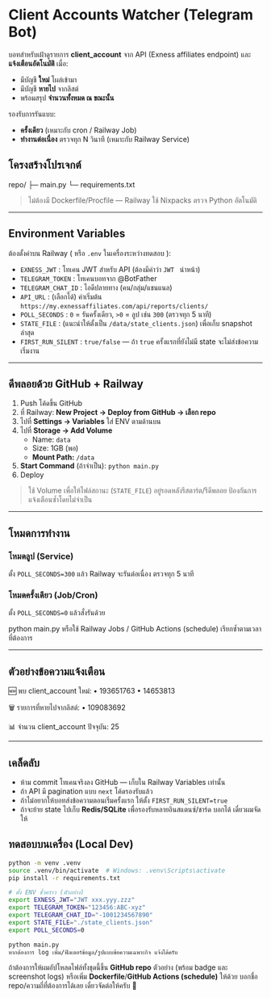 # Client Accounts Watcher (Telegram Bot)

บอทสำหรับเฝ้าดูรายการ **client_account** จาก API (Exness affiliates endpoint) และ **แจ้งเตือนอัตโนมัติ** เมื่อ:
- มีบัญชี **ใหม่** โผล่เข้ามา
- มีบัญชี **หายไป** จากลิสต์
- พร้อมสรุป **จำนวนทั้งหมด ณ ขณะนั้น**

รองรับการรันแบบ:
- **ครั้งเดียว** (เหมาะกับ cron / Railway Job)
- **ทำงานต่อเนื่อง** ตรวจทุก N วินาที (เหมาะกับ Railway Service)

## โครงสร้างโปรเจกต์
repo/
├─ main.py
└─ requirements.txt

> ไม่ต้องมี Dockerfile/Procfile — Railway ใช้ Nixpacks ตรวจ Python อัตโนมัติ

---

## Environment Variables

ต้องตั้งค่าบน Railway ( หรือ `.env` ในเครื่องระหว่างทดสอบ ):

- `EXNESS_JWT` : โทเคน JWT สำหรับ API (ต้องมีคำว่า `JWT ` นำหน้า)
- `TELEGRAM_TOKEN` : โทเคนบอทจาก @BotFather
- `TELEGRAM_CHAT_ID` : ไอดีปลายทาง (คน/กลุ่ม/แชนแนล)
- `API_URL` : (เลือกได้) ค่าเริ่มต้น `https://my.exnessaffiliates.com/api/reports/clients/`
- `POLL_SECONDS` : `0` = รันครั้งเดียว, `>0` = ลูป เช่น `300` (ตรวจทุก 5 นาที)
- `STATE_FILE` : (แนะนำให้ตั้งเป็น `/data/state_clients.json`) เพื่อเก็บ snapshot ล่าสุด
- `FIRST_RUN_SILENT` : `true/false` — ถ้า `true` ครั้งแรกที่ยังไม่มี state จะไม่ส่งข้อความเริ่มงาน

---

## ดีพลอยด้วย **GitHub + Railway**

1. Push โค้ดขึ้น GitHub
2. ที่ Railway: **New Project → Deploy from GitHub → เลือก repo**
3. ไปที่ **Settings → Variables** ใส่ ENV ตามด้านบน
4. ไปที่ **Storage → Add Volume**
   - Name: `data`
   - Size: 1GB (พอ)
   - **Mount Path:** `/data`
5. **Start Command** (ถ้าจำเป็น): `python main.py`
6. Deploy

> ใช้ Volume เพื่อให้ไฟล์สถานะ (`STATE_FILE`) อยู่รอดหลังรีสตาร์ต/รีดีพลอย ป้องกันการแจ้งเตือนซ้ำโดยไม่จำเป็น

---

## โหมดการทำงาน

### โหมดลูป (Service)
ตั้ง `POLL_SECONDS=300` แล้ว Railway จะรันต่อเนื่อง ตรวจทุก 5 นาที

### โหมดครั้งเดียว (Job/Cron)
ตั้ง `POLL_SECONDS=0` แล้วสั่งรันด้วย

python main.py
หรือใช้ Railway Jobs / GitHub Actions (schedule) เรียกซ้ำตามเวลาที่ต้องการ

---

## ตัวอย่างข้อความแจ้งเตือน
🆕 พบ client_account ใหม่:
• 193651763
• 14653813

🗑️ รายการที่หายไปจากลิสต์:
• 109083692

📊 จำนวน client_account ปัจจุบัน: 25


---

## เคล็ดลับ

- ห้าม commit โทเคนจริงลง GitHub — เก็บใน Railway Variables เท่านั้น
- ถ้า API มี pagination แบบ `next` โค้ดรองรับแล้ว
- ถ้าไม่อยากให้บอทส่งข้อความตอนเริ่มครั้งแรก ให้ตั้ง `FIRST_RUN_SILENT=true`
- ถ้าจะย้าย state ไปเก็บ **Redis/SQLite** เพื่อรองรับหลายอินสแตนซ์/ชาร์ด บอกได้ เดี๋ยวผมจัดให้

## ทดสอบบนเครื่อง (Local Dev)

```bash
python -m venv .venv
source .venv/bin/activate  # Windows: .venv\Scripts\activate
pip install -r requirements.txt

# ตั้ง ENV ชั่วคราว (ตัวอย่าง)
export EXNESS_JWT="JWT xxx.yyy.zzz"
export TELEGRAM_TOKEN="123456:ABC-xyz"
export TELEGRAM_CHAT_ID="-1001234567890"
export STATE_FILE="./state_clients.json"
export POLL_SECONDS=0

python main.py
หากต้องการ log เพิ่ม/ฟิลเตอร์ข้อมูล/รูปแบบข้อความเฉพาะกิจ แจ้งได้ครับ

```

ถ้าต้องการให้ผมอัปโหลดไฟล์ทั้งชุดนี้ขึ้น **GitHub repo** ตัวอย่าง (พร้อม badge และ screenshot logs) หรือเพิ่ม **Dockerfile**/**GitHub Actions (schedule)** ให้ด้วย บอกชื่อ repo/ความถี่ที่ต้องการได้เลย เดี๋ยวจัดต่อให้ครับ 🚀

